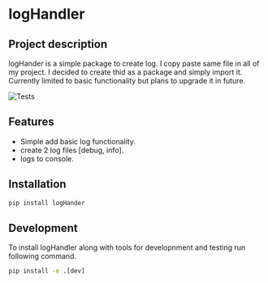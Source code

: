 # logHandler

## Project description

logHander is a simple package to create log. I copy paste same file in all of my project.
I decided to create thid as a package and simply import it.
Currently limited to basic functionality but plans to upgrade it in future.

![Tests](https://github.com/bonnybabukachappilly/utils/actions/workflows/test.yml/badge.svg)

## Features

* Simple add basic log functionality.
* create 2 log files [debug, info].
* logs to console.

## Installation

```cmd
pip install logHander
```

## Development

To install logHandler along with tools for developnment and testing run following command.

```cmd
pip install -e .[dev]
```
